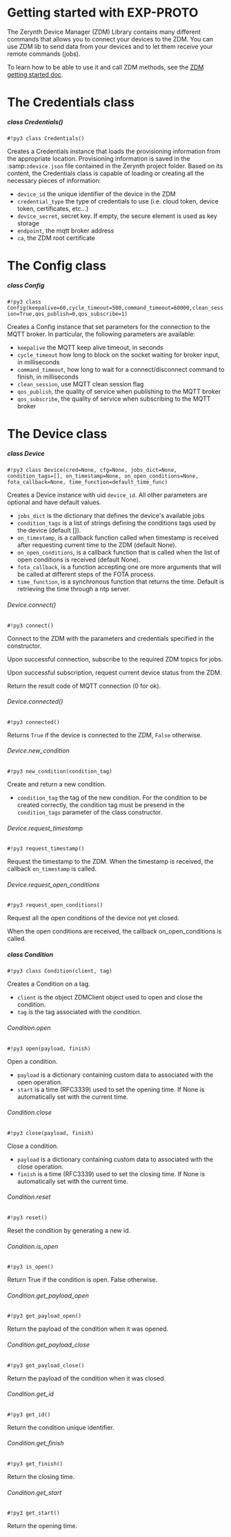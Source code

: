 # Getting started with EXP-PROTO

The Zerynth Device Manager (ZDM) Library contains many different commands that allows you to connect your devices to the ZDM. You can use ZDM lib to send data from your devices and to let them receive your remote commands (jobs).

To learn how to be able to use it and call ZDM methods, see the [ZDM getting started doc](https://www.zerynth.com/blog/docs/the-tools/zdm/getting-started/).

# The Credentials class

##### class Credentials()

```#!py3 class Credentials()```

Creates a Credentials instance that loads the provisioning information from the appropriate location.
Provisioning information is saved in the :samp:`zdevice.json` file contained in the Zerynth project folder.
Based on its content, the Credentials class is capable of loading or creating all the necessary pieces of information:

* ```device_id``` the unique identifier of the device in the ZDM
* ```credential_type``` the type of credentials to use (i.e. cloud token, device token, certificates, etc...)
* ```device_secret```, secret key. If empty, the secure element is used as key storage
* ```endpoint```, the mqtt broker address
* ```ca```, the ZDM root certificate

# The Config class

##### class Config

```#!py3 class Config(keepalive=60,cycle_timeout=500,command_timeout=60000,clean_session=True,qos_publish=0,qos_subscribe=1)```

Creates a Config instance that set parameters for the connection to the MQTT broker.
In particular, the following parameters are available:

* ```keepalive``` the MQTT keep alive timeout, in seconds
* ```cycle_timeout``` how long to block on the socket waiting for broker input, in milliseconds
* ```command_timeout```, how long to wait for a connect/disconnect command to finish, in milliseconds
* ```clean_session```, use MQTT clean session flag
* ```qos_publish```, the quality of service when publishing to the MQTT broker
* ```qos_subscribe```, the quality of service when subscribing to the MQTT broker


# The Device class

##### class Device

```#!py3 class Device(cred=None, cfg=None, jobs_dict=None, condition_tags=[], on_timestamp=None, on_open_conditions=None, fota_callback=None, time_function=default_time_func)```

Creates a Device instance with uid ```device_id```. All other parameters are optional and have default values.

* ```jobs_dict``` is the dictionary that defines the device's available jobs
* ```condition_tags``` is a list of strings defining the conditions tags used by the device (default []).
* ```on_timestamp```, is a callback function called when timestamp is received after requesting current time to the ZDM (default None).
* ```on_open_conditions```, is a callback function that is called when the list of open conditions is received (default None).
* ```fota_callback```, is a function accepting one ore more arguments that will be called at different steps of the FOTA process.
* ```time_function```, is a synchronous function that returns the time. Default is retrieving the time through a ntp server.

###### Device.connect()

```#!py3 connect()```

Connect to the ZDM with the parameters and credentials specified in the constructor.

Upon successful connection, subscribe to the required ZDM topics for jobs.

Upon successful subscription, request current device status from the ZDM.

Return the result code of MQTT connection (0 for ok).
 
###### Device.connected()

```#!py3 connected()```

Returns ```True``` if the device is connected to the ZDM, ```False``` otherwise.

###### Device.new_condition

```#!py3 new_condition(condition_tag)```

Create and return a new condition.

* ```condition_tag``` the tag of the new condition. For the condition to be created correctly, the condition tag must be presend in the ```condition_tags``` parameter of the class constructor.

###### Device.request_timestamp

```#!py3 request_timestamp()```

Request the timestamp to the ZDM. When the timestamp is received, the callback ```on_timestamp``` is called.

###### Device.request_open_conditions

```#!py3 request_open_conditions()```

Request all the open conditions of the device not yet closed. 

When the open conditions are received, the callback on_open_conditions is called.

##### class Condition

```#!py3 class Condition(client, tag)```

Creates a Condition on a tag.

* ```client``` is the object ZDMClient object used to open and close the condition.
* ```tag``` is the tag associated with the condition.

###### Condition.open

```#!py3 open(payload, finish)```

Open a condition.

* ```payload``` is a dictionary containing custom data to associated with the open operation.
* ```start``` is a time (RFC3339) used to set the opening time. If None is automatically set with the current time.

###### Condition.close

```#!py3 close(payload, finish)```

Close a condition.

* ```payload``` is a dictionary containing custom data to associated with the close operation.
* ```finish``` is a time (RFC3339) used to set the closing time. If None is automatically set with the current time.

###### Condition.reset

```#!py3 reset()```

Reset the condition by generating a new id.

###### Condition.is_open

```#!py3 is_open()```

Return True if the condition is open. False otherwise.

###### Condition.get_payload_open

```#!py3 get_payload_open()```

Return the payload of the condition when it was opened.

###### Condition.get_payload_close

```#!py3 get_payload_close()```

Return the payload of the condition when it was closed.

###### Condition.get_id

```#!py3 get_id()```

Return the condition unique identifier.

###### Condition.get_finish

```#!py3 get_finish()```

Return the closing time.

###### Condition.get_start

```#!py3 get_start()```

Return the opening time.


